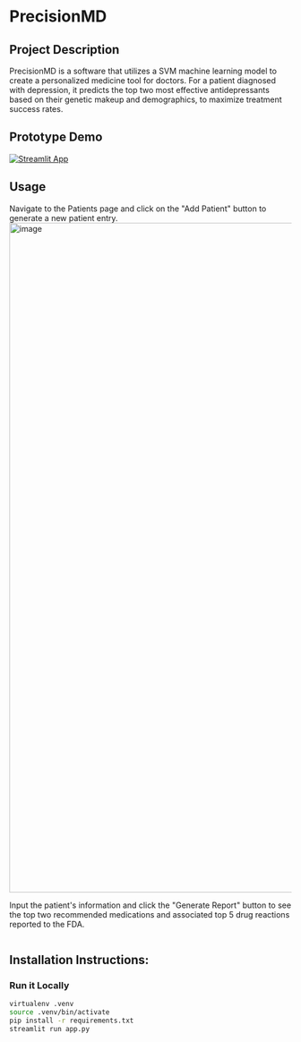 # PrecisionMD
## Project Description
PrecisionMD is a software that utilizes a SVM machine learning model to create a personalized medicine tool for doctors. For a patient diagnosed with depression, it predicts the top two most effective antidepressants based on their genetic makeup and demographics, to maximize treatment success rates.

## Prototype Demo
[![Streamlit App](https://static.streamlit.io/badges/streamlit_badge_black_white.svg)](https://precisionmd.streamlit.app/)

## Usage 
Navigate to the Patients page and click on the "Add Patient" button to generate a new patient entry.
<img width="1197" alt="image" src="https://github.com/Precision-MD/precisionMD/assets/128255337/55a39deb-bade-4e50-b19b-e29ed4f58d3f">

Input the patient's information and click the "Generate Report" button to see the top two recommended medications and associated top 5 drug reactions reported to the FDA.

![]()

## Installation Instructions:
### Run it Locally
```sh
virtualenv .venv
source .venv/bin/activate
pip install -r requirements.txt
streamlit run app.py
```


